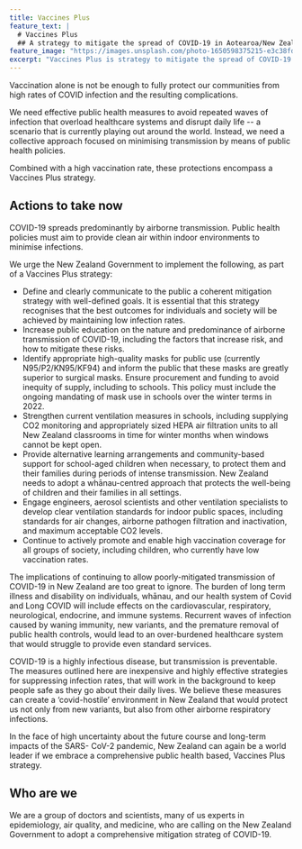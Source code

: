 ```yaml
---
title: Vaccines Plus
feature_text: |
  # Vaccines Plus
  ## A strategy to mitigate the spread of COVID-19 in Aotearoa/New Zealand
feature_image: "https://images.unsplash.com/photo-1650598375215-e3c38fd62b77"
excerpt: "Vaccines Plus is strategy to mitigate the spread of COVID-19 in Aotearoa/New Zealand that combines high vaccination coverage with effective public health and social measures"
---
```


Vaccination alone is not be enough to fully protect our communities from high rates of COVID infection and the resulting complications.

We need effective public health measures to avoid repeated waves of infection that  overload healthcare systems and disrupt daily life -- a scenario that is currently playing out around the world. Instead, we need a collective approach focused on minimising transmission by means of public health policies. 

Combined with a high vaccination rate, these protections encompass a Vaccines Plus strategy.


## Actions to take now 

COVID-19 spreads predominantly by airborne transmission. Public health policies must aim to provide clean air within indoor environments to minimise infections. 

We urge the New Zealand Government to implement the following, as part of a Vaccines Plus strategy:

- Define and clearly communicate to the public a coherent mitigation strategy with well-defined goals. It is essential that this strategy recognises that the best outcomes for individuals and society will be achieved by maintaining low infection rates.
- Increase public education on the nature and predominance of airborne transmission of COVID-19, including the factors that increase risk, and how to mitigate these risks.
- Identify appropriate high-quality masks for public use (currently N95/P2/KN95/KF94) and inform the public that these masks are greatly superior to surgical masks. Ensure procurement and funding to avoid inequity of supply, including to schools. This policy must include the ongoing mandating of mask use in schools over the winter terms in 2022.
- Strengthen current ventilation measures in schools, including supplying CO2 monitoring and appropriately sized HEPA air filtration units to all New Zealand classrooms in time for winter months when windows cannot be kept open.
- Provide alternative learning arrangements and community-based support for school-aged children when necessary, to protect them and their families during periods of intense transmission. New Zealand needs to adopt a whānau-centred approach that protects the well-being of children and their families in all settings.
- Engage engineers, aerosol scientists and other ventilation specialists to develop clear ventilation standards for indoor public spaces, including standards for air changes, airborne pathogen filtration and inactivation, and maximum acceptable CO2 levels.
- Continue to actively promote and enable high vaccination coverage for all groups of society, including children, who currently have low vaccination rates.

The implications of continuing to allow poorly-mitigated transmission of COVID-19 in New Zealand are too great to ignore. The burden of long term illness and disability on individuals, whānau, and our health system of Covid and Long COVID will include effects on the cardiovascular, respiratory, neurological, endocrine, and immune systems.
Recurrent waves of infection caused by waning immunity, new variants, and the premature removal of public health controls, would lead to an over-burdened healthcare system that would struggle to provide even standard services.

COVID-19 is a highly infectious disease, but transmission is preventable. The measures outlined here are inexpensive and highly effective strategies for suppressing infection rates, that will work in the background to keep people safe as they go about their daily lives. We believe these measures can create a ‘covid-hostile’ environment in New Zealand that would protect us not only from new variants, but also from other airborne respiratory infections.

In the face of high uncertainty about the future course and long-term impacts of the SARS- CoV-2 pandemic, New Zealand can again be a world leader if we embrace a comprehensive public health based, Vaccines Plus strategy.


## Who are we

We are a group of doctors and scientists, many of us experts in epidemiology, air quality, and medicine, who are calling on the New Zealand Government to adopt a comprehensive mitigation strateg of COVID-19.


